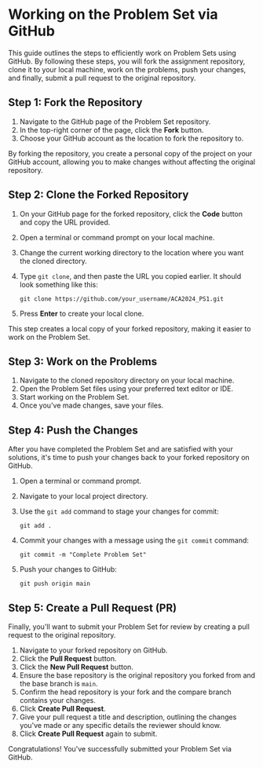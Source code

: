 # Working on the Problem Set via GitHub

This guide outlines the steps to efficiently work on Problem Sets using GitHub. By following these steps, you will fork the assignment repository, clone it to your local machine, work on the problems, push your changes, and finally, submit a pull request to the original repository.

## Step 1: Fork the Repository

1. Navigate to the GitHub page of the Problem Set repository.
2. In the top-right corner of the page, click the **Fork** button.
3. Choose your GitHub account as the location to fork the repository to.

By forking the repository, you create a personal copy of the project on your GitHub account, allowing you to make changes without affecting the original repository.

## Step 2: Clone the Forked Repository

1. On your GitHub page for the forked repository, click the **Code** button and copy the URL provided.
2. Open a terminal or command prompt on your local machine.
3. Change the current working directory to the location where you want the cloned directory.
4. Type `git clone`, and then paste the URL you copied earlier. It should look something like this:

    ```
    git clone https://github.com/your_username/ACA2024_PS1.git
    ```

5. Press **Enter** to create your local clone.

This step creates a local copy of your forked repository, making it easier to work on the Problem Set.

## Step 3: Work on the Problems

1. Navigate to the cloned repository directory on your local machine.
2. Open the Problem Set files using your preferred text editor or IDE.
3. Start working on the Problem Set.
4. Once you've made changes, save your files.

## Step 4: Push the Changes

After you have completed the Problem Set and are satisfied with your solutions, it's time to push your changes back to your forked repository on GitHub.

1. Open a terminal or command prompt.
2. Navigate to your local project directory.
3. Use the `git add` command to stage your changes for commit:

    ```
    git add .
    ```

4. Commit your changes with a message using the `git commit` command:

    ```
    git commit -m "Complete Problem Set"
    ```

5. Push your changes to GitHub:

    ```
    git push origin main
    ```

## Step 5: Create a Pull Request (PR)

Finally, you'll want to submit your Problem Set for review by creating a pull request to the original repository.

1. Navigate to your forked repository on GitHub.
2. Click the **Pull Request** button.
3. Click the **New Pull Request** button.
4. Ensure the base repository is the original repository you forked from and the base branch is `main`.
5. Confirm the head repository is your fork and the compare branch contains your changes.
6. Click **Create Pull Request**.
7. Give your pull request a title and description, outlining the changes you've made or any specific details the reviewer should know.
8. Click **Create Pull Request** again to submit.

Congratulations! You've successfully submitted your Problem Set via GitHub.
